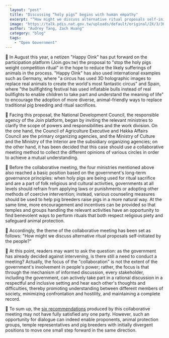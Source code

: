 ```yaml
---
  layout: "post"
  title: "Discussing “holy pigs” begins with human empathy"
  excerpt: "“How might we discuss alternative ritual proposals self-initiated by the people?”"
  image: "https://talk.pdis.nat.gov.tw/uploads/default/original/2X/3/30ce40edc16234835798620d819143cd2401d275.jpeg"
  author: "Audrey Tang, Zach Huang"
  category: "blog"
  tags: 
    - "Open Government"
---
```


🐷 In August this year, a netizen "Happy Oink" has put forward on the participation platform (Join.gov.tw) the proposal to "stop the holy pigs weight competition ritual" in the hope to reduce the likely sufferings of animals in the process. "Happy Oink" has also used international examples such as Germany, where "a circus has used 3D holographic images to replace real animals to create the world's most fantastic circus" and Spain, where "the bullfighting festival has used inflatable bulls instead of real bullfights to enable children to take part and understand the meaning of life" to encourage the adoption of more diverse, animal-friendly ways to replace traditional pig breeding and ritual sacrifices.

🧩 Facing this proposal, the National Development Council, the responsible agency of the Join platform, began by inviting the relevant ministries to clarify the scope of powers and responsibilities and the work division. On the one hand, the Council of Agriculture Executive and Hakka Affairs Council are the primary organizing agencies, and the Ministry of Culture and the Ministry of the Interior are the subsidiary organizing agencies; on the other hand, it has been decided that this case should use a collaborative meeting method to collect the different opinions of various circles in order to achieve a mutual understanding.
 
🙌 Before the collaborative meeting, the four ministries mentioned above also reached a basic position based on the government's long-term governance principles: when holy pigs are being used for ritual sacrifice and are a part of folk religious and cultural activities, governments at all levels should refrain from applying laws or punishments or adopting other methods of coercive intervention; instead, various counseling measures should be used to help pig breeders raise pigs in a more natural way. At the same time, more encouragement and incentives can be provided so that temples and groups handling the relevant activities have an opportunity to find benevolent ways to perform rituals that both respect religious piety and safeguard animal protection.
 
🌱 Accordingly, the theme of the collaborative meeting has been set as follows: "How might we discuss alternative ritual proposals self-initiated by the people?"
 
🙋 At this point, readers may want to ask the question: as the government has already decided against intervening, is there still a need to conduct a meeting? Actually, the focus of the "collaboration" is not the extent of the government's involvement in people's power; rather, the focus is that through the mechanism of informed discussion, every stakeholder, including the government, can actively take part in a rational discussion in a respectful and inclusive setting and hear each other's thoughts and difficulties, thereby promoting understanding between different members of society, minimizing confrontation and hostility, and maintaining a complete record.

🌈 To sum up, the [six recommendations](https://PDIS.tw/58) produced by this collaborative meeting may not have fully satisfied any one party. However, such an opportunity for dialogue can indeed enable proponents, animal protection groups, temple representatives and pig breeders with initially divergent positions to move one small step forward in the same direction.
